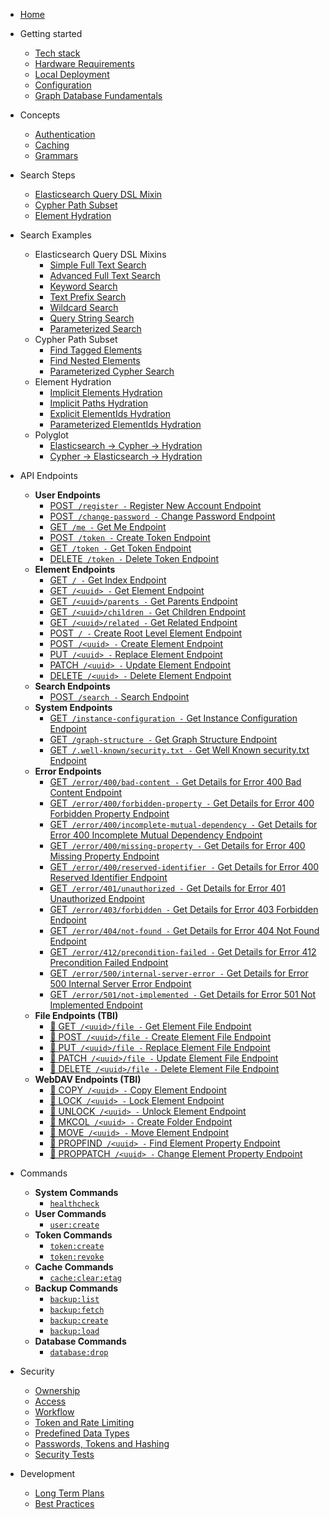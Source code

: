- [Home](/)
- Getting started
  - [Tech stack](/getting-started/tech-stack)
  - [Hardware Requirements](/getting-started/hardware-requirements)
  - [Local Deployment](/getting-started/local-deployment)
  - [Configuration](/getting-started/configuration)
  - [Graph Database Fundamentals](/getting-started/graph-database-fundamentals)

- Concepts
  - [Authentication](/concepts/authentication)
  - [Caching](/concepts/caching)
  - [Grammars](/concepts/grammars)

- Search Steps
  - [Elasticsearch Query DSL Mixin](/search/step/elasticsearch-query-dsl-mixin)
  - [Cypher Path Subset](/search/step/cypher-path-subset)
  - [Element Hydration](/search/step/element-hydration)

- Search Examples
  - Elasticsearch Query DSL Mixins
    - [Simple Full Text Search](/search/example/elasticsearch-query-dsl-mixin/simple-full-text-search)
    - [Advanced Full Text Search](/search/example/elasticsearch-query-dsl-mixin/advanced-full-text-search)
    - [Keyword Search](/search/example/elasticsearch-query-dsl-mixin/keyword-search)
    - [Text Prefix Search](/search/example/elasticsearch-query-dsl-mixin/text-prefix-search)
    - [Wildcard Search](/search/example/elasticsearch-query-dsl-mixin/wildcard-search)
    - [Query String Search](/search/example/elasticsearch-query-dsl-mixin/query-string-search)
    - [Parameterized Search](/search/example/elasticsearch-query-dsl-mixin/parameterized-elasticsearch-query-dsl-mixin-search)
  - Cypher Path Subset
    - [Find Tagged Elements](/search/example/cypher-path-subset/find-tagged-elements)
    - [Find Nested Elements](/search/example/cypher-path-subset/find-nested-elements)
    - [Parameterized Cypher Search](/search/example/cypher-path-subset/parameterized-cypher-search)
  - Element Hydration
    - [Implicit Elements Hydration](/search/example/element-hydration/implicit-elements-hydration)
    - [Implicit Paths Hydration](/search/example/element-hydration/implicit-paths-hydration)
    - [Explicit ElementIds Hydration](/search/example/element-hydration/explicit-elementids-hydration)
    - [Parameterized ElementIds Hydration](/search/example/element-hydration/parameterized-elementids-hydration)
  - Polyglot
    - [Elasticsearch -> Cypher -> Hydration](/search/example/polyglot/es-query-dsl-mixin-cypher-path-element-hydration)
    - [Cypher -> Elasticsearch -> Hydration](/search/example/polyglot/cypher-path-es-query-dsl-mixin-element-hydration)

- API Endpoints

  - **User Endpoints**
    - [<span class="method-post">POST</span>` /register -` Register New Account Endpoint](/api-endpoints/user/post-register)
    - [<span class="method-post">POST</span>` /change-password -` Change Password Endpoint](/api-endpoints/user/post-change-password)
    - [<span class="method-get">GET</span>` /me -` Get Me Endpoint](/api-endpoints/user/get-me)
    - [<span class="method-post">POST</span>` /token -` Create Token Endpoint](/api-endpoints/user/post-token)
    - [<span class="method-get">GET</span>` /token -` Get Token Endpoint](/api-endpoints/user/get-token)
    - [<span class="method-delete">DELETE</span>` /token -` Delete Token Endpoint](/api-endpoints/user/delete-token)
  - **Element Endpoints**
    - [<span class="method-get">GET</span>` / -` Get Index Endpoint](/api-endpoints/element/get-index)
    - [<span class="method-get">GET</span>` /<uuid> -` Get Element Endpoint](/api-endpoints/element/get-element)
    - [<span class="method-get">GET</span>` /<uuid>/parents -` Get Parents Endpoint](/api-endpoints/element/get-parents)
    - [<span class="method-get">GET</span>` /<uuid>/children -` Get Children Endpoint](/api-endpoints/element/get-children)
    - [<span class="method-get">GET</span>` /<uuid>/related -` Get Related Endpoint](/api-endpoints/element/get-related)
    - [<span class="method-post">POST</span>` / -` Create Root Level Element Endpoint](/api-endpoints/element/post-index)
    - [<span class="method-post">POST</span>` /<uuid> -` Create Element Endpoint](/api-endpoints/element/post-element)
    - [<span class="method-put">PUT</span>` /<uuid> -` Replace Element Endpoint](/api-endpoints/element/put-element)
    - [<span class="method-patch">PATCH</span>` /<uuid> -` Update Element Endpoint](/api-endpoints/element/patch-element)
    - [<span class="method-delete">DELETE</span>` /<uuid> -` Delete Element Endpoint](/api-endpoints/element/delete-element)
  - **Search Endpoints**
    - [<span class="method-post">POST</span>` /search -` Search Endpoint](/api-endpoints/search/post-search)
  - **System Endpoints**
    - [<span class="method-get">GET</span>` /instance-configuration -` Get Instance Configuration Endpoint](/api-endpoints/system/get-instance-configuration)
    - [<span class="method-get">GET</span>` /graph-structure -` Get Graph Structure Endpoint](/api-endpoints/system/get-graph-structure)
    - [<span class="method-get">GET</span>` /.well-known/security.txt -` Get Well Known security.txt Endpoint](/api-endpoints/system/get-well-known-security-txt)
  - **Error Endpoints**
    - [<span class="method-get">GET</span>` /error/400/bad-content -` Get Details for Error 400 Bad Content Endpoint](/api-endpoints/error/get-400-bad-content)
    - [<span class="method-get">GET</span>` /error/400/forbidden-property -` Get Details for Error 400 Forbidden Property Endpoint](/api-endpoints/error/get-400-forbidden-property)
    - [<span class="method-get">GET</span>` /error/400/incomplete-mutual-dependency -` Get Details for Error 400 Incomplete Mutual Dependency Endpoint](/api-endpoints/error/get-400-incomplete-mutual-dependency)
    - [<span class="method-get">GET</span>` /error/400/missing-property -` Get Details for Error 400 Missing Property Endpoint](/api-endpoints/error/get-400-missing-property)
    - [<span class="method-get">GET</span>` /error/400/reserved-identifier -` Get Details for Error 400 Reserved Identifier Endpoint](/api-endpoints/error/get-400-reserved-identifier)
    - [<span class="method-get">GET</span>` /error/401/unauthorized -` Get Details for Error 401 Unauthorized Endpoint](/api-endpoints/error/get-401-unauthorized)
    - [<span class="method-get">GET</span>` /error/403/forbidden -` Get Details for Error 403 Forbidden Endpoint](/api-endpoints/error/get-403-forbidden)
    - [<span class="method-get">GET</span>` /error/404/not-found -` Get Details for Error 404 Not Found Endpoint](/api-endpoints/error/get-404-not-found)
    - [<span class="method-get">GET</span>` /error/412/precondition-failed -` Get Details for Error 412 Precondition Failed Endpoint](/api-endpoints/error/get-412-precondition-failed)
    - [<span class="method-get">GET</span>` /error/500/internal-server-error -` Get Details for Error 500 Internal Server Error Endpoint](/api-endpoints/error/get-500-internal-server-error)
    - [<span class="method-get">GET</span>` /error/501/not-implemented -` Get Details for Error 501 Not Implemented Endpoint](/api-endpoints/error/get-501-not-implemented)
  - **File Endpoints (TBI)**
    - [<span class="method-get">🚧 GET</span>` /<uuid>/file -` Get Element File Endpoint](/api-endpoints/file/get-element-file)
    - [<span class="method-post">🚧 POST</span>` /<uuid>/file -` Create Element File Endpoint](/api-endpoints/file/post-element-file)
    - [<span class="method-put">🚧 PUT</span>` /<uuid>/file -` Replace Element File Endpoint](/api-endpoints/file/put-element-file)
    - [<span class="method-patch">🚧 PATCH</span>` /<uuid>/file -` Update Element File Endpoint](/api-endpoints/file/patch-element-file)
    - [<span class="method-delete">🚧 DELETE</span>` /<uuid>/file -` Delete Element File Endpoint](/api-endpoints/file/delete-element-file)
  - **WebDAV Endpoints (TBI)**
    - [<span class="method-copy">🚧 COPY</span>` /<uuid> -` Copy Element Endpoint](/api-endpoints/webdav/copy-element)
    - [<span class="method-lock">🚧 LOCK</span>` /<uuid> -` Lock Element Endpoint](/api-endpoints/webdav/lock-element)
    - [<span class="method-unlock">🚧 UNLOCK</span>` /<uuid> -` Unlock Element Endpoint](/api-endpoints/webdav/unlock-element)
    - [<span class="method-mkcol">🚧 MKCOL</span>` /<uuid> -` Create Folder Endpoint](/api-endpoints/webdav/mkcol-folder)
    - [<span class="method-move">🚧 MOVE</span>` /<uuid> -` Move Element Endpoint](/api-endpoints/webdav/move-element)
    - [<span class="method-propfind">🚧 PROPFIND</span>` /<uuid> -` Find Element Property Endpoint](/api-endpoints/webdav/propfind-element)
    - [<span class="method-proppatch">🚧 PROPPATCH</span>` /<uuid> -` Change Element Property Endpoint](/api-endpoints/webdav/proppatch-element)

- Commands
  - **System Commands**
    - [`healthcheck`](/commands/system/healthcheck)
  - **User Commands**
    - [`user:create`](/commands/user/user-create)
  - **Token Commands**
    - [`token:create`](/commands/token/token-create)
    - [`token:revoke`](/commands/token/token-revoke)
  - **Cache Commands**
    - [`cache:clear:etag`](/commands/cache/clear-etag)
  - **Backup Commands**
    - [`backup:list`](/commands/backup/backup-list)
    - [`backup:fetch`](/commands/backup/backup-fetch)
    - [`backup:create`](/commands/backup/backup-create)
    - [`backup:load`](/commands/backup/backup-load)
  - **Database Commands**
    - [`database:drop`](/commands/database/database-drop)

- Security
  - [Ownership](/security/ownership)
  - [Access](/security/access)
  - [Workflow](/security/workflow)
  - [Token and Rate Limiting](/security/token-and-rate-limiting)
  - [Predefined Data Types](/security/predefined-data-types)
  - [Passwords, Tokens and Hashing](/security/passwords-tokens-and-hashing)
  - [Security Tests](/security/test/general)

- Development
  - [Long Term Plans](/development/long-term-plans)
  - [Best Practices](/development/best-practices)
